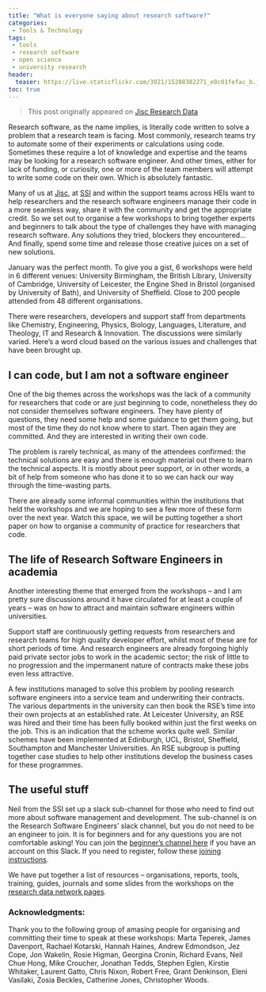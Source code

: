 ```yaml
---
title: "What is everyone saying about research software?"
categories:
 - Tools & Technology
tags:
 - tools
 - research software
 - open science
 - university research
header:
  teaser: https://live.staticflickr.com/3921/15288382271_e0c01fefac_b.jpg
toc: true
---  
```


> This post originally appeared on [Jisc Research Data](https://researchdata.jiscinvolve.org/wp/2017/03/02/everyone-saying-research-software/)

Research software, as the name implies, is literally code written to solve a problem that a research team is facing. Most commonly, research teams try to automate some of their experiments or calculations using code. Sometimes these require a lot of knowledge and expertise and the teams may be looking for a research software engineer. And other times, either for lack of funding, or curiosity, one or more of the team members will attempt to write some code on their own. Which is absolutely fantastic.

Many of us at [Jisc](http://jisc.ac.uk/), at [SSI](http://software.ac.uk/) and within the support teams across HEIs want to help researchers and the research software engineers manage their code in a more seamless way, share it with the community and get the appropriate credit. So we set out to organise a few workshops to bring together experts and beginners to talk about the type of challenges they have with managing research software. Any solutions they tried, blockers they encountered… And finally, spend some time and release those creative juices on a set of new solutions.

January was the perfect month. To give you a gist, 6 workshops were held in 6 different venues: University Birmingham, the British Library, University of Cambridge, University of Leicester, the Engine Shed in Bristol (organised by University of Bath), and University of Sheffield. Close to 200 people attended from 48 different organisations.


There were researchers, developers and support staff from departments like Chemistry, Engineering, Physics, Biology, Languages, Literature, and Theology, IT and Research & Innovation. The discussions were similarly varied. Here’s a word cloud based on the various issues and challenges that have been brought up.

## I can code, but I am not a software engineer

One of the big themes across the workshops was the lack of a community for researchers that code or are just beginning to code, nonetheless they do not consider themselves software engineers. They have plenty of questions, they need some help and some guidance to get them going, but most of the time they do not know where to start. Then again they are committed. And they are interested in writing their own code.

The problem is rarely technical, as many of the attendees confirmed: the technical solutions are easy and there is enough material out there to learn the technical aspects. It is mostly about peer support, or in other words, a bit of help from someone who has done it to so we can hack our way through the time-wasting parts.

There are already some informal communities within the institutions that held the workshops and we are hoping to see a few more of these form over the next year. Watch this space, we will be putting together a short paper on how to organise a community of practice for researchers that code.

## The life of Research Software Engineers in academia

Another interesting theme that emerged from the workshops – and I am pretty sure discussions around it have circulated for at least a couple of years – was on how to attract and maintain software engineers within universities.

Support staff are continuously getting requests from researchers and research teams for high quality developer effort, whilst most of these are for short periods of time. And research engineers are already forgoing highly paid private sector jobs to work in the academic sector; the risk of little to no progression and the impermanent nature of contracts make these jobs even less attractive.

A few institutions managed to solve this problem by pooling research software engineers into a service team and underwriting their contracts. The various departments in the university can then book the RSE’s time into their own projects at an established rate. At Leicester University, an RSE was hired and their time has been fully booked within just the first weeks on the job. This is an indication that the scheme works quite well. Similar schemes have been implemented at Edinburgh, UCL, Bristol, Sheffield, Southampton and Manchester Universities. An RSE subgroup is putting together case studies to help other institutions develop the business cases for these programmes.

## The useful stuff

Neil from the SSI set up a slack sub-channel for those who need to find out more about software management and development. The sub-channel is on the Research Software Engineers’ slack channel, but you do not need to be an engineer to join. It is for beginners and for any questions you are not comfortable asking! You can join the [beginner’s channel here](https://ukrse.slack.com/messages/beginners/) if you have an account on this Slack. If you need to register, follow these [joining instructions](https://docs.google.com/forms/d/e/1FAIpQLSc9LqOWGwA1xDvSgy81eimcb9s0cNBFso0zv0_HoZz16G1M5w/viewform?c=0&w=1).

We have put together a list of resources – organisations, reports, tools, training, guides, journals and some slides from the workshops on the [research data network pages](https://research-data-network.readme.io/docs/research-software).

### Acknowledgments:

Thank you to the following group of amasing people for organising and committing their time to speak at these workshops: Marta Teperek, James Davenport, Rachael Kotarski, Hannah Haines, Andrew Edmondson, Jez Cope, Jon Wakelin, Rosie Higman, Georgina Cronin, Richard Evans, Neil Chue Hong, Mike Croucher, Jonathan Tedds, Stephen Eglen, Kirstie Whitaker, Laurent Gatto, Chris Nixon, Robert Free, Grant Denkinson, Eleni Vasilaki, Zosia Beckles, Catherine Jones, Christopher Woods.